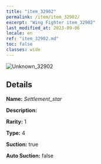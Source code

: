 ```yaml
---
title: "item_32902"
permalink: /item/item_32902/
excerpt: "Wing Fighter item_32902"
last_modified_at: 2023-09-06
locale: en
ref: "item_32902.md"
toc: false
classes: wide
---
```



 ![Unknown_32902](/images/item/Settlement_star_p.png)



## Details

 **Name:** *Settlement_star* 

 **Description:** 

 **Rarity:** 1 

 **Type:** 4 

 **Suction:** true 

 **Auto Suction:** false 


